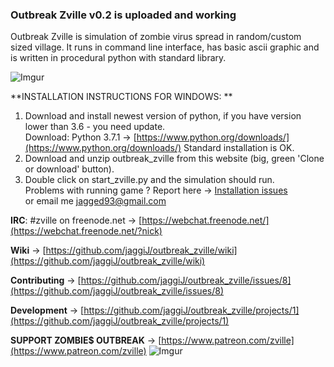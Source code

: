 ### Outbreak Zville v0.2 is uploaded and working  

Outbreak Zville is simulation of zombie virus spread in random/custom sized village.
It runs in command line interface, has basic ascii graphic and is written in procedural python with standard library.

![Imgur](https://i.imgur.com/d5SR4Qv.png)

**INSTALLATION INSTRUCTIONS FOR WINDOWS:  **

1. Download and install newest version of python, if you have version lower than 3.6 - you need update.  
	Download: Python 3.7.1 -> [https://www.python.org/downloads/](https://www.python.org/downloads/)
	Standard installation is OK.
2. Download and unzip outbreak_zville from this website (big, green 'Clone or download' button).
3. Double click on start_zville.py and the simulation should run.  
Problems with running game ? Report here -> [Installation issues](https://github.com/jaggiJ/outbreak_zville/issues/9)  
or email me jagged93@gmail.com

**IRC**: #zville on freenode.net -> [https://webchat.freenode.net/](https://webchat.freenode.net/?nick)

**Wiki** -> [https://github.com/jaggiJ/outbreak_zville/wiki](https://github.com/jaggiJ/outbreak_zville/wiki)

**Contributing** -> [https://github.com/jaggiJ/outbreak_zville/issues/8](https://github.com/jaggiJ/outbreak_zville/issues/8)

**Development** -> [https://github.com/jaggiJ/outbreak_zville/projects/1](https://github.com/jaggiJ/outbreak_zville/projects/1)  

**SUPPORT ZOMBIE$ OUTBREAK** -> [https://www.patreon.com/zville](https://www.patreon.com/zville)    ![Imgur](https://i.imgur.com/S44353Z.png)
